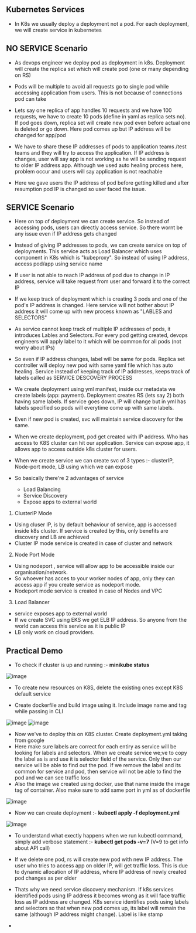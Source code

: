 Kubernetes Services
-
- In K8s we usually deploy a deployment not a pod. For each deployment, we will create service in kubernetes

NO SERVICE Scenario
-
- As devops engineer we deploy pod as deployment in k8s. Deployment will create the replica set which will create pod (one or many depending on RS)
- Pods will be multiple to avoid all requests go to single pod while accessing application from users. This is not because of connections pod can take
- Lets say one replica of app handles 10 requests and we have 100 requests, we have to create 10 pods (define in yaml as replica sets no). If pod goes down, replica set will create new pod even before actual one is deleted or go down. Here pod comes up but IP address will be changed for app/pod
- We have to share these IP addresses of pods to application teams /test teams and they will try to access the application. If IP address is changes, user will say app is not working as he will be sending request to older IP address app. Although we used auto healing process here, problem occur and users will say application is not reachable
 
- Here we gave users the IP address of pod before getting killed and after resumption pod IP is changed so user faced the issue.

SERVICE Scenario
-
- Here on top of deployment we can create service. So instead of accessing pods, users can directly access service. So there wornt be any issue even if IP address gets changed
- Instead of giving IP addresses to pods, we can create service on top of deployments. This service acts as Load Balancer which uses component in K8s which is "kubeproxy". So instead of using IP address, access pod/app using service name
- If user is not able to reach IP address of pod due to change in IP address, service will take request from user and forward it to the correct IP

- If we keep track of deployment which is creating 3 pods and one of the pod's IP address is changed. Here service will not bother about IP address it will come up with new process known as "LABLES and SELECTORS"
- As service cannot keep track of multiple IP addresses of pods, it introduces Lables and Selectors. For every pod getting created, devops engineers will apply label to it which will be common for all pods (not worry about IPs)
- So even if IP address changes, label will be same for pods. Replica set controller will deploy new pod with same yaml file which has auto healing. Service instead of keeping track of IP addresses, keeps track of labels called as SERVICE DESCOVERY PROCESS

- We create deployment using yml manifest, inside our metadata we create labels (app: payment). Deployment creates RS (lets say 2) both having same labels. If service goes down, IP will change but in yml has labels specified so pods will everytime come up with same labels.
- Even if new pod is created, svc will maintain service discovery for the same.

- When we create deployment, pod get created with IP address. Who has access to K8S cluster can hit our application. Service can expose app, it allows app to access outside k8s cluster for users.
- When we create service we can create svc of 3 types :- clusterIP, Node-port mode, LB using which we can expose 


- So basically there're 2 advantages of service
  - Load Balancing
  - Service Discovery
  - Expose apps to external world
 
1. ClusterIP Mode
- Using cluser IP, is by default behaviour of service, app is accessed inside k8s cluster. If service is created by this, only benefits are discovery and LB are achieved
- Cluster IP mode service is created in case of cluster and network

2. Node Port Mode
- Using nodeport , service will allow app to be accessible inside our organisation/network.
- So whoever has acces to your worker nodes of app, only they can access app if you create service as nodeport mode.
- Nodeport mode service is created in case of Nodes and VPC

3. Load Balancer
- service exposes app to external world
- If we create SVC using EKS we get ELB IP address. So anyone from the world can access this service as it is public IP
- LB only work on cloud providers.


Practical Demo
-
- To check if cluster is up and running :- **minikube status**

![image](https://github.com/user-attachments/assets/50c2e633-a100-4616-bcf1-d24c4f5c3ab5)

- To create new resources on K8S, delete the existing ones except K8S default service

- Create dockerfile and build image using it. Include image name and tag while passing in CLI

![image](https://github.com/user-attachments/assets/3bc68239-4b7f-439e-91d0-7b575c4f8977)
![image](https://github.com/user-attachments/assets/40f0c840-13d7-48a3-8ea4-71d2b191ea17)

- Now we've to deploy this on K8S cluster. Create deployment.yml taking from google
- Here make sure labels are correct for each entiry as service will be looking for labels and selectors. When we create service we;ve to copy the label as is and use it is selector field of the service. Only then our service will be able to find out the pod. If we remove the label and its common for service and pod, then service will not be able to find the pod and we can see traffic loss
- Also the image we created using docker, use that name inside the image tag of container. Also make sure to add same port in yml as of dockerfile

![image](https://github.com/user-attachments/assets/87f16032-3ebe-45cd-9f8e-90d73556d57f)

- Now we can create deployment :- **kubectl apply -f deployment.yml**

![image](https://github.com/user-attachments/assets/a7e8e659-78a5-42ca-aff3-18f617e0f496)

- To understand what exectly happens when we run kubectl command, simply add verbose statement :- **kubectl get pods -v=7**   (V=9 to get info about API call)

- If we delete one pod, rs will create new pod with new IP address. The user who tries to access app on older IP, will get traffic loss. This is due to dynamic allocation of IP address, where IP address of newly created pod changes as per older
- Thats why we need service discovery mechanism. If k8s services identified pods using IP address it becomes wrong as it will face traffic loss as IP address are changed. K8s service identifies pods using labels and selectors so that when new pod comes up, its label will remain the same (although IP address might change). Label is like stamp

- 
